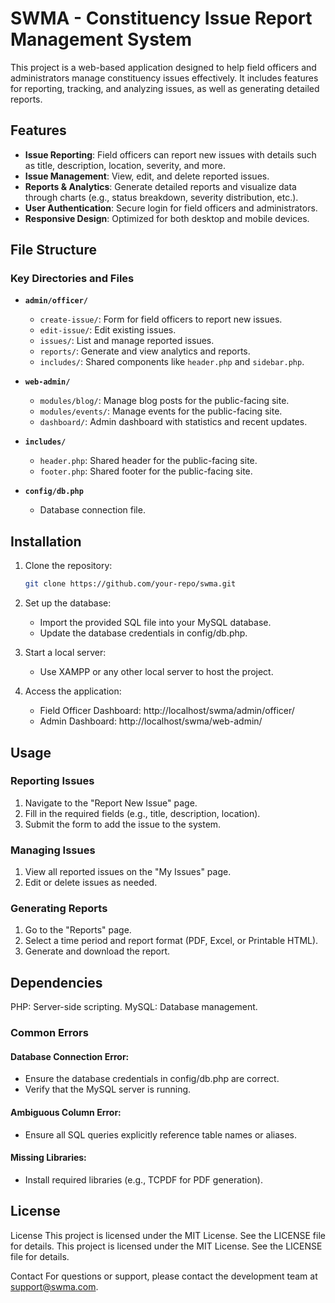 # SWMA - Constituency Issue Report Management System

This project is a web-based application designed to help field officers and administrators manage constituency issues effectively. It includes features for reporting, tracking, and analyzing issues, as well as generating detailed reports.

## Features

- **Issue Reporting**: Field officers can report new issues with details such as title, description, location, severity, and more.
- **Issue Management**: View, edit, and delete reported issues.
- **Reports & Analytics**: Generate detailed reports and visualize data through charts (e.g., status breakdown, severity distribution, etc.).
- **User Authentication**: Secure login for field officers and administrators.
- **Responsive Design**: Optimized for both desktop and mobile devices.

## File Structure

### Key Directories and Files

- **`admin/officer/`**

  - `create-issue/`: Form for field officers to report new issues.
  - `edit-issue/`: Edit existing issues.
  - `issues/`: List and manage reported issues.
  - `reports/`: Generate and view analytics and reports.
  - `includes/`: Shared components like `header.php` and `sidebar.php`.

- **`web-admin/`**

  - `modules/blog/`: Manage blog posts for the public-facing site.
  - `modules/events/`: Manage events for the public-facing site.
  - `dashboard/`: Admin dashboard with statistics and recent updates.

- **`includes/`**

  - `header.php`: Shared header for the public-facing site.
  - `footer.php`: Shared footer for the public-facing site.

- **`config/db.php`**
  - Database connection file.

## Installation

1. Clone the repository:
   ```bash
   git clone https://github.com/your-repo/swma.git
   ```
2. Set up the database:

   - Import the provided SQL file into your MySQL database.
   - Update the database credentials in config/db.php.

3. Start a local server:

   - Use XAMPP or any other local server to host the project.

4. Access the application:
   - Field Officer Dashboard: http://localhost/swma/admin/officer/
   - Admin Dashboard: http://localhost/swma/web-admin/

## Usage

### Reporting Issues

1. Navigate to the "Report New Issue" page.
2. Fill in the required fields (e.g., title, description, location).
3. Submit the form to add the issue to the system.

### Managing Issues

1. View all reported issues on the "My Issues" page.
2. Edit or delete issues as needed.

### Generating Reports

1. Go to the "Reports" page.
2. Select a time period and report format (PDF, Excel, or Printable HTML).
3. Generate and download the report.

## Dependencies

PHP: Server-side scripting.
MySQL: Database management.

### Common Errors

#### Database Connection Error:

- Ensure the database credentials in config/db.php are correct.
- Verify that the MySQL server is running.

#### Ambiguous Column Error:

- Ensure all SQL queries explicitly reference table names or aliases.

#### Missing Libraries:

- Install required libraries (e.g., TCPDF for PDF generation).

## License

License
This project is licensed under the MIT License. See the LICENSE file for details.
This project is licensed under the MIT License. See the LICENSE file for details.

Contact
For questions or support, please contact the development team at support@swma.com.

